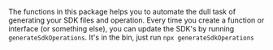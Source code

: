 The functions in this package helps you to automate the dull task of generating your SDK files and operation. Every time you create a function or interface (or something else), you can update the SDK's by running `generateSdkOperations`. It's in the bin, just run `npx generateSdkOperations`
